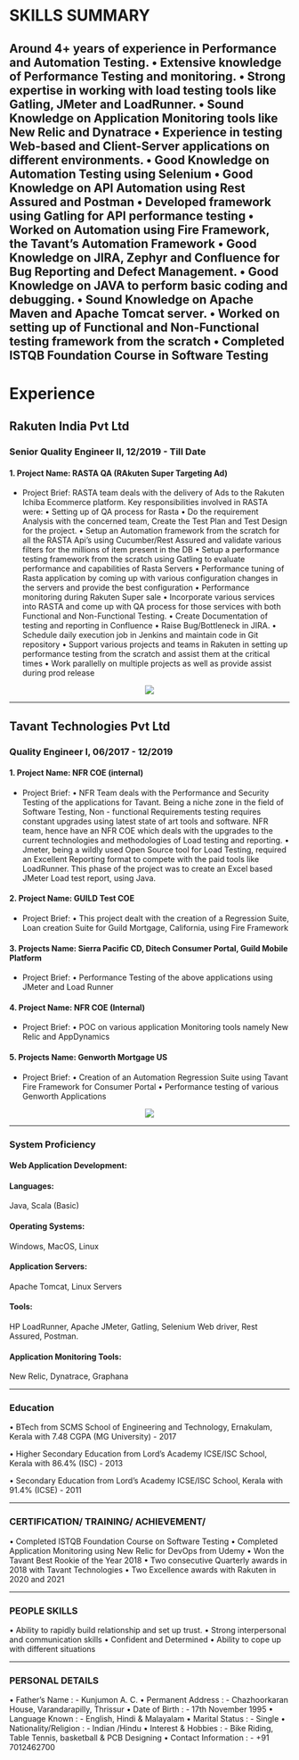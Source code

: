 
# SKILLS SUMMARY

Around 4+ years of experience in Performance and Automation Testing.
• Extensive knowledge of Performance Testing and monitoring.
• Strong expertise in working with load testing tools like Gatling, JMeter and LoadRunner.
• Sound Knowledge on Application Monitoring tools like New Relic and Dynatrace
• Experience in testing Web-based and Client-Server applications on different environments.
• Good Knowledge on Automation Testing using Selenium
• Good Knowledge on API Automation using Rest Assured and Postman
• Developed framework using Gatling for API performance testing
• Worked on Automation using Fire Framework, the Tavant’s Automation Framework
• Good Knowledge on JIRA, Zephyr and Confluence for Bug Reporting and Defect Management.
• Good Knowledge on JAVA to perform basic coding and debugging.
• Sound Knowledge on Apache Maven and Apache Tomcat server.
• Worked on setting up of Functional and Non-Functional testing framework from the scratch
• Completed ISTQB Foundation Course in Software Testing
---
# Experience

## Rakuten India Pvt Ltd
### Senior Quality Engineer II,  12/2019 - Till Date

#### 1. Project Name: RASTA QA (RAkuten Super Targeting Ad)
- Project Brief:
RASTA team deals with the delivery of Ads to the Rakuten Ichiba Ecommerce platform. Key
responsibilities involved in RASTA were:
• Setting up of QA process for Rasta
• Do the requirement Analysis with the concerned team, Create the Test Plan and Test Design for the
project.
• Setup an Automation framework from the scratch for all the RASTA Api’s using Cucumber/Rest
Assured and validate various filters for the millions of item present in the DB
• Setup a performance testing framework from the scratch using Gatling to evaluate performance and
capabilities of Rasta Servers
• Performance tuning of Rasta application by coming up with various configuration changes in the
servers and provide the best configuration
• Performance monitoring during Rakuten Super sale
• Incorporate various services into RASTA and come up with QA process for those services with both
Functional and Non-Functional Testing.
• Create Documentation of testing and reporting in Confluence
• Raise Bug/Bottleneck in JIRA.
• Schedule daily execution job in Jenkins and maintain code in Git repository
• Support various projects and teams in Rakuten in setting up performance testing from the scratch
and assist them at the critical times
• Work parallelly on multiple projects as well as provide assist during prod release

<center><img src="images/RakutenLogo.png"/></center>

---
## Tavant Technologies Pvt Ltd
###  Quality Engineer I,  06/2017 - 12/2019

#### 1. Project Name: NFR COE (internal)
- Project Brief:
• NFR Team deals with the Performance and Security Testing of the applications for Tavant. Being a
niche zone in the field of Software Testing, Non - functional Requirements testing requires constant
upgrades using latest state of art tools and software. NFR team, hence have an NFR COE which deals
with the upgrades to the current technologies and methodologies of Load testing and reporting.
• Jmeter, being a wildly used Open Source tool for Load Testing, required an Excellent Reporting
format to compete with the paid tools like LoadRunner. This phase of the project was to create an
Excel based JMeter Load test report, using Java.
#### 2. Project Name: GUILD Test COE
- Project Brief:
• This project dealt with the creation of a Regression Suite, Loan creation Suite for Guild
Mortgage, California, using Fire Framework
#### 3. Projects Name: Sierra Pacific CD, Ditech Consumer Portal, Guild Mobile Platform
- Project Brief:
• Performance Testing of the above applications using JMeter and Load Runner
#### 4. Project Name: NFR COE (Internal)
- Project Brief:
• POC on various application Monitoring tools namely New Relic
and AppDynamics
#### 5. Projects Name: Genworth Mortgage US
- Project Brief:
• Creation of an Automation Regression Suite using Tavant Fire Framework for Consumer Portal
• Performance testing of various Genworth Applications

<center><img src="images/tavant-technologies-vector-logo.png"/></center>

---
### System Proficiency
#### Web Application Development:
#### Languages: 
Java, Scala (Basic)
#### Operating Systems: 
Windows, MacOS, Linux
#### Application Servers: 
Apache Tomcat, Linux Servers
#### Tools: 
HP LoadRunner, Apache JMeter, Gatling, Selenium Web driver, Rest Assured, Postman.
#### Application Monitoring Tools: 
New Relic, Dynatrace, Graphana

---
### Education

• BTech from SCMS School of Engineering and Technology,
Ernakulam, Kerala with 7.48 CGPA (MG University)  - 2017

• Higher Secondary Education from Lord’s Academy ICSE/ISC
School, Kerala with 86.4% (ISC)                   - 2013

• Secondary Education from Lord’s Academy ICSE/ISC School,
Kerala with 91.4% (ICSE)                          - 2011



---
### CERTIFICATION/ TRAINING/ ACHIEVEMENT/
• Completed ISTQB Foundation Course on Software Testing
• Completed Application Monitoring using New Relic for DevOps from Udemy
• Won the Tavant Best Rookie of the Year 2018
• Two consecutive Quarterly awards in 2018 with Tavant Technologies
• Two Excellence awards with Rakuten in 2020 and 2021

---
### PEOPLE SKILLS
• Ability to rapidly build relationship and set up trust.
• Strong interpersonal and communication skills
• Confident and Determined
• Ability to cope up with different situations

---
### PERSONAL DETAILS
• Father’s Name         : - Kunjumon A. C.
• Permanent Address     : - Chazhoorkaran House, Varandarapilly, Thrissur
• Date of Birth         : - 17th November 1995
• Language Known        : - English, Hindi & Malayalam
• Marital Status        : - Single
• Nationality/Religion  : - Indian /Hindu
• Interest & Hobbies    : - Bike Riding, Table Tennis, basketball & PCB Designing
• Contact Information   : - +91 7012462700


